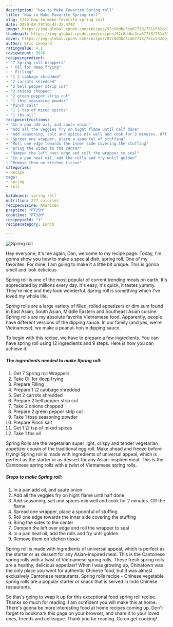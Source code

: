 ```yaml
---
description: "How to Make Favorite Spring roll"
title: "How to Make Favorite Spring roll"
slug: 1742-how-to-make-favorite-spring-roll
date: 2020-09-29T10:41:32.474Z
image: https://img-global.cpcdn.com/recipes/92c8ddbc3ca67718/751x532cq70/spring-roll-recipe-main-photo.jpg
thumbnail: https://img-global.cpcdn.com/recipes/92c8ddbc3ca67718/751x532cq70/spring-roll-recipe-main-photo.jpg
cover: https://img-global.cpcdn.com/recipes/92c8ddbc3ca67718/751x532cq70/spring-roll-recipe-main-photo.jpg
author: Eric Leonard
ratingvalue: 4.1
reviewcount: 9926
recipeingredient:
- "7 Spring roll Wrappers"
- " Oil for deep frying"
- " Filling"
- "1 2 cabbage shredded"
- "2 carrots shredded"
- "2 bell pepper strip cut"
- "2 onions chopped"
- "2 green pepper strip cut"
- "1 tbsp seasoning powder"
- "Pinch salt"
- "1 2 tsp of mixed spices"
- "1 tbs oil"
recipeinstructions:
- "In a pan add oil, and saute onion"
- "Add all the veggies fry on hight flame until half done"
- "Add seasoning, salt and spices mix well and cook for 2 minutes. Off the flame"
- "Spread one wrapper, place a spoonful of stuffing"
- "Roll one edge towards the inner side covering the stuffing"
- "Bring the sides to the center"
- "Dampen the left over edge and roll the wrapper to seal"
- "In a pan heat oil, add the rolls and fry until golden"
- "Remove them on kitchen tissue"
categories:
- Recipe
tags:
- spring
- roll

katakunci: spring roll 
nutrition: 277 calories
recipecuisine: American
preptime: "PT25M"
cooktime: "PT32M"
recipeyield: "3"
recipecategory: Lunch

---
```



![Spring roll](https://img-global.cpcdn.com/recipes/92c8ddbc3ca67718/751x532cq70/spring-roll-recipe-main-photo.jpg)

Hey everyone, it's me again, Dan, welcome to my recipe page. Today, I'm gonna show you how to make a special dish, spring roll. One of my favorites. For mine, I am going to make it a little bit unique. This is gonna smell and look delicious.

Spring roll is one of the most popular of current trending meals on earth. It's appreciated by millions every day. It's easy, it's quick, it tastes yummy. They're nice and they look wonderful. Spring roll is something which I've loved my whole life.

Spring rolls are a large variety of filled, rolled appetizers or dim sum found in East Asian, South Asian, Middle Eastern and Southeast Asian cuisine. Spring rolls are my absolute favorite Vietnamese food. Apparently, people have different versions of the dipping sauce. In our family (and yes, we&#39;re Vietnamese), we make a peanut-hoisin dipping sauce.


To begin with this recipe, we have to prepare a few ingredients. You can have spring roll using 12 ingredients and 9 steps. Here is how you can achieve it.

<!--inarticleads1-->

##### The ingredients needed to make Spring roll:

1. Get 7 Spring roll Wrappers
1. Take  Oil for deep frying
1. Prepare  Filling
1. Prepare 1 \2 cabbage shredded
1. Get 2 carrots shredded
1. Prepare 2 bell pepper strip cut
1. Take 2 onions chopped
1. Prepare 2 green pepper strip cut
1. Take 1 tbsp seasoning powder
1. Prepare Pinch salt
1. Get 1 \2 tsp of mixed spices
1. Take 1 tbs oil


Spring Rolls are the vegetarian super light, crispy and tender vegetarian appetizer cousin of the traditional egg roll. Make ahead and freeze before frying! Spring roll is made with ingredients of universal appeal, which is perfect as the starter or as dessert for any Asian-inspired meal. This is the Cantonese spring rolls with a twist of Vietnamese spring rolls. 

<!--inarticleads2-->

##### Steps to make Spring roll:

1. In a pan add oil, and saute onion
1. Add all the veggies fry on hight flame until half done
1. Add seasoning, salt and spices mix well and cook for 2 minutes. Off the flame
1. Spread one wrapper, place a spoonful of stuffing
1. Roll one edge towards the inner side covering the stuffing
1. Bring the sides to the center
1. Dampen the left over edge and roll the wrapper to seal
1. In a pan heat oil, add the rolls and fry until golden
1. Remove them on kitchen tissue


Spring roll is made with ingredients of universal appeal, which is perfect as the starter or as dessert for any Asian-inspired meal. This is the Cantonese spring rolls with a twist of Vietnamese spring rolls. These fresh spring rolls are a healthy, delicious appetizer! When I was growing up, Chinatown was the only place you went for authentic Chinese food, but it was almost exclusively Cantonese restaurants. Spring rolls recipe - Chinese vegetable spring rolls are a popular starter or snack that is served in Indo Chinese restaurants. 

So that's going to wrap it up for this exceptional food spring roll recipe. Thanks so much for reading. I am confident you will make this at home. There's gonna be more interesting food at home recipes coming up. Don't forget to bookmark this page on your browser, and share it to your loved ones, friends and colleague. Thank you for reading. Go on get cooking!
